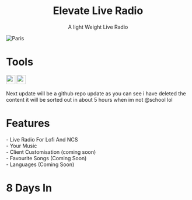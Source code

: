 <h1 align="center">Elevate Live Radio</h1>
<p align="center">A light Weight Live Radio</p>
<img src="https://cdn.dribbble.com/users/106331/screenshots/2087271/radio_800x600.gif" alt="Paris" class="center">
<h1>Tools</h1>
<image src="https://upload.wikimedia.org/wikipedia/commons/thumb/9/91/Electron_Software_Framework_Logo.svg/1200px-Electron_Software_Framework_Logo.svg.png" width="25" height="25">  <image src="https://upload.wikimedia.org/wikipedia/commons/thumb/6/61/HTML5_logo_and_wordmark.svg/512px-HTML5_logo_and_wordmark.svg.png" width="25" height="25">

Next update will be a github repo update as you can see i have deleted the content it will be sorted out in about 5 hours when im not @school lol

<h1>Features</h1>
- Live Radio For Lofi And NCS <br>
- Your Music<br>
- Client Customisation (coming soon)<br>
- Favourite Songs (Coming Soon)<br>
- Languages (Coming Soon)


<h1>8 Days In</h1>
